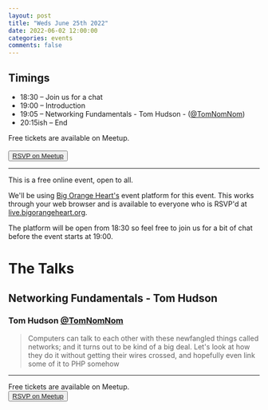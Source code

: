 ```yaml
---
layout: post
title: "Weds June 25th 2022"
date: 2022-06-02 12:00:00
categories: events
comments: false
---
```


## Timings

* 18:30 – Join us for a chat
* 19:00 – Introduction
* 19:05 – Networking Fundamentals - Tom Hudson - ([@TomNomNom](https://twitter.com/TomNomNom))
* 20:15ish – End

Free tickets are available on Meetup.  
<br><button>[RSVP on Meetup](https://www.meetup.com/leedsphp/events/286330823/)</button>

<hr/>

This is a free online event, open to all.

We'll be using [Big Orange Heart's](https://www.bigorangeheart.org) event platform for this event. This works through your web browser and is available to everyone who is RSVP'd at [live.bigorangeheart.org](https://live.bigorangeheart.org/).

The platform will be open from 18:30 so feel free to join us for a bit of chat before the event starts at 19:00.

# The Talks

## Networking Fundamentals - Tom Hudson

### Tom Hudson [@TomNomNom](https://twitter.com/TomNomNom)

> Computers can talk to each other with these newfangled things called networks; and it turns out to be kind of a big deal. Let's look at how they do it without getting their wires crossed, and hopefully even link some of it to PHP somehow
<hr/>

Free tickets are available on Meetup.
<br><button>[RSVP on Meetup](https://www.meetup.com/leedsphp/events/286330823/)</button>
